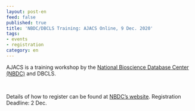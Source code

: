 ```yaml
---
layout: post-en
feed: false
published: true
title: 'NBDC/DBCLS Training: AJACS Online, 9 Dec. 2020'
tags:
- events
- registration
category: en
---
```

AJACS is a training workshop by the [National Bioscience Database Center (NBDC)](https://biosciencedbc.jp/en/) and DBCLS.

<br />

Details of how to register can be found at [NBDC’s website](https://biosciencedbc.jp/event/ajacs/ajacs85.html). Registration Deadline: 2 Dec.
